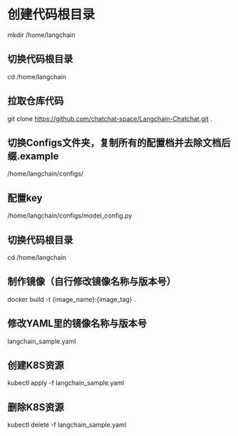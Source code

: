 # 创建代码根目录
mkdir /home/langchain

## 切换代码根目录
cd /home/langchain

## 拉取仓库代码
git clone https://github.com/chatchat-space/Langchain-Chatchat.git .

## 切换Configs文件夹，复制所有的配置档并去除文档后缀.example
/home/langchain/configs/

## 配置key
/home/langchain/configs/model_config.py

## 切换代码根目录
cd /home/langchain

## 制作镜像（自行修改镜像名称与版本号）
docker build -t {image_name}:{image_tag} .

## 修改YAML里的镜像名称与版本号
langchain_sample.yaml

## 创建K8S资源
kubectl apply -f langchain_sample.yaml

## 删除K8S资源
kubectl delete -f langchain_sample.yaml
